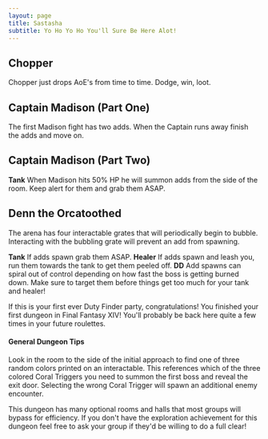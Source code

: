 ```yaml
---
layout: page
title: Sastasha
subtitle: Yo Ho Yo Ho You'll Sure Be Here Alot!
---
```


## Chopper

Chopper just drops AoE's from time to time. Dodge, win, loot.

## Captain Madison (Part One)

The first Madison fight has two adds. When the Captain runs away finish the adds and move on.

## Captain Madison (Part Two)

**Tank** When Madison hits 50% HP he will summon adds from the side of the room. Keep alert for them and grab them ASAP.

## Denn the Orcatoothed

The arena has four interactable grates that will periodically begin to bubble. Interacting with the bubbling grate will prevent an add from spawning.

**Tank** If adds spawn grab them ASAP.
**Healer** If adds spawn and leash you, run them towards the tank to get them peeled off.
**DD** Add spawns can spiral out of control depending on how fast the boss is getting burned down. Make sure to target them before things get too much for your tank and healer!

If this is your first ever Duty Finder party, congratulations! You finished your first dungeon in Final Fantasy XIV! You'll probably be back here quite a few times in your future roulettes.

#### General Dungeon Tips

Look in the room to the side of the initial approach to find one of three random colors printed on an interactable. This references which of the three colored Coral Triggers you need to summon the first boss and reveal the exit door. Selecting the wrong Coral Trigger will spawn an additional enemy encounter.

This dungeon has many optional rooms and halls that most groups will bypass for efficiency. If you don't have the exploration achievement for this dungeon feel free to ask your group if they'd be willing to do a full clear!
